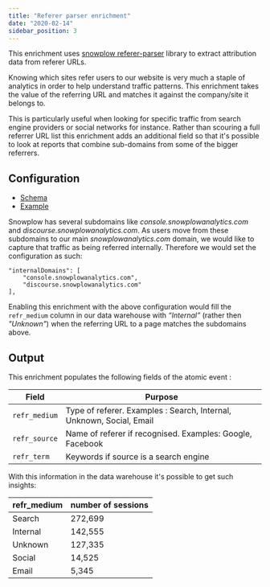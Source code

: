 ```yaml
---
title: "Referer parser enrichment"
date: "2020-02-14"
sidebar_position: 3
---
```


This enrichment uses [snowplow referer-parser](https://github.com/snowplow/referer-parser) library to extract attribution data from referer URLs.

Knowing which sites refer users to our website is very much a staple of analytics in order to help understand traffic patterns. This enrichment takes the value of the referring URL and matches it against the company/site it belongs to.

This is particularly useful when looking for specific traffic from search engine providers or social networks for instance. Rather than scouring a full referrer URL list this enrichment adds an additional field so that it's possible to look at reports that combine sub-domains from some of the bigger referrers.

## Configuration

- [Schema](https://github.com/snowplow/iglu-central/blob/master/schemas/com.snowplowanalytics.snowplow/referer_parser/jsonschema/2-0-0)
- [Example](https://github.com/snowplow/enrich/blob/master/config/enrichments/referer_parser.json)

Snowplow has several subdomains like _console.snowplowanalytics.com_ and _discourse.snowplowanalytics.com_. As users move from these subdomains to our main _snowplowanalytics.com_ domain, we would like to capture that traffic as being referred internally. Therefore we would set the configuration as such:

```
"internalDomains": [
    "console.snowplowanalytics.com",
    "discourse.snowplowanalytics.com"
],
```

Enabling this enrichment with the above configuration would fill the `refr_medium` column in our data warehouse with _“Internal”_ (rather then _"Unknown"_) when the referring URL to a page matches the subdomains above.

## Output

This enrichment populates the following fields of the atomic event :

| Field | Purpose |
| --- | --- |
| `refr_medium` | Type of referer. Examples : Search, Internal, Unknown, Social, Email |
| `refr_source` | Name of referer if recognised. Examples: Google, Facebook |
| `refr_term` | Keywords if source is a search engine |

With this information in the data warehouse it's possible to get such insights:

| refr\_medium | number of sessions |
| --- | --- |
| Search | 272,699 |
| Internal | 142,555 |
| Unknown | 127,335 |
| Social | 14,525 |
| Email | 5,345 |
